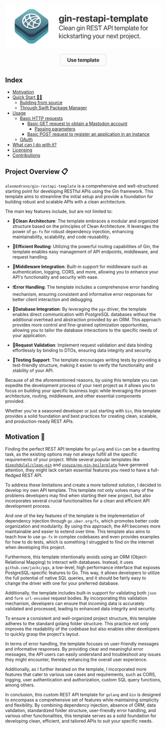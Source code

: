 <div align="center">

![banner](./assets/banner.png)

<a href="https://github.com/alexmodrono/gin-restapi-template/generate"><img src="./assets/use_template_button.png" width="150"/></a>

</div>

## Index

<!-- Pages -->
[motiv]: #motivation
[qsp]: #quick-start-%EF%B8%8F
[bfs]: #building-from-source
[spm]: #through-swift-package-manager
[usg]: #usage
[bhttpr]: #basic-http-requests
[bgr]: #basic-get-request-to-obtain-a-mastodon-account
[ppr]: #passing-parameters
[bpr]: #basic-post-request-to-register-an-application-in-an-instance
[oauth]: #oauth
[wcidwi]: #what-can-i-do-with-it
[licensing]: #licensing
[cntrbtn]: #contributions

<!-- Links -->
- [Motivation][motiv]
- [Quick Start 🏃‍♂️][qsp]
    - [Building from source][bfs]
    - [Through Swift Package Manager][spm]
- [Usage][usg]
    - [Basic HTTP requests][bhttpr]
        - [Basic GET request to obtain a Mastodon account][bgr]
            - [Passing parameters][ppr]
        - [Basic POST request to register an application in an instance][bpr]
    - [OAuth][oauth]
- [What can I do with it?][wcidwi]
- [Licensing][licensing]
- [Contributions][cntrbtn]

## Project Overview 📋
`alexmodrono/gin-restapi-template` is a comprehensive and well-structured starting point for developing RESTful APIs using the Gin framework. This template aims to streamline the initial setup and provide a foundation for building robust and scalable APIs with a clean architecture.

The main key features include, but are not limited to:

- 🫧**Clean Architecture**: The template embraces a modular and organized structure based on the principles of Clean Architecture. It leverages the power of `go-fx` for robust dependency injection, enhancing maintainability, scalability, and code reusability.

- 🧭**Efficient Routing**: Utilizing the powerful routing capabilities of Gin, the template enables easy management of API endpoints, middleware, and request handling.

- 👷**Middleware Integration**: Built-in support for middleware such as authentication, logging, CORS, and more, allowing you to enhance your API's functionality and security with ease.

- ❗️**Error Handling**: The template includes a comprehensive error handling mechanism, ensuring consistent and informative error responses for better client interaction and debugging.

- 💾**Database Integration**: By leveraging the `pgx` driver, the template enables direct communication with PostgreSQL databases without the additional overhead and abstraction provided by an ORM. This approach provides more control and fine-grained optimization opportunities, allowing you to tailor the database interactions to the specific needs of your application.

- 🚦**Request Validation**: Implement request validation and data binding effortlessly by binding to DTOs, ensuring data integrity and security.

- 🧪**Testing Support**: The template encourages writing tests by providing a test-friendly structure, making it easier to verify the functionality and stability of your API.

Because of all the aforementioned reasons, by using this template you can expedite the development process of your next project as it allows you to focus on building your specific business logic while leveraging the proven architecture, routing, middleware, and other essential components provided.

Whether you're a seasoned developer or just starting with `Gin`, this template provides a solid foundation and best practices for creating clean, scalable, and production-ready REST APIs.

## Motivation 💪
Finding the perfect REST API template for `golang` and `Gin` can be a daunting task, as the existing options may not always fulfill all the specific requirements of your project. While several popular templates like [`dipeshdulal/clean-gin`](https://github.com/dipeshdulal/clean-gin/) and [`vsouza/go-gin-boilerplate`](https://github.com/vsouza/go-gin-boilerplate) have garnered attention, they might lack certain essential features you need to have a full-fledged REST API.

To address these limitations and create a more tailored solution, I decided to develop my own API template. This template not only solves many of the problems developers may find when starting their new project, but also incorporates several crucial functionalities for a clean and efficient API development process.

And one of the key features of the template is the implementation of dependency injection through `go.uber.org/fx`, which promotes better code organization and modularity. By using this approach, the API becomes more maintainable and easier to extend over time. This template also aims to teach how to use `go-fx` in complex codebases and even provides examples for how to do tests, which is something I struggled to find on the internet when developing this project.

Furthermore, this template intentionally avoids using an ORM (Object-Relational Mapping) to interact with databases. Instead, it uses `github.com/jackc/pgx`, a low-level, high performance interface that exposes PostgreSQL-specific features to Go. This way, it allows developers to utilize the full potential of native SQL queries, and it should be fairly easy to change the driver with one for your preferred database.

Additionally, the template includes built-in support for validating both `json` and `form url-encoded` request bodies. By incorporating this validation mechanism, developers can ensure that incoming data is accurately validated and processed, leading to enhanced data integrity and security.

To ensure a consistent and well-organized project structure, this template adheres to the standard golang folder structure. This practice not only improves the readability of the codebase but also enables other developers to quickly grasp the project's layout.

In terms of error handling, the template focuses on user-friendly messages and informative responses. By providing clear and meaningful error messages, the API users can easily understand and troubleshoot any issues they might encounter, thereby enhancing the overall user experience.

Additionally, as I further iterated on the template, I incorporated more features that cater to various use cases and requirements, such as CORS, logging, user authentication and authorization, custom SQL query functions, among others.

In conclusion, this custom REST API template for `golang` and `Gin` is designed to encompass a comprehensive set of features while maintaining simplicity and flexibility. By combining dependency injection, absence of ORM, data validation, standardized folder structure, user-friendly error handling, and various other functionalities, this template serves as a solid foundation for developing clean, efficient, and tailored APIs to suit your specific needs.
